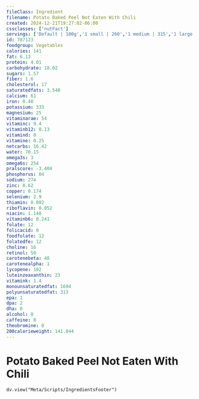 ```yaml
---
fileClass: Ingredient
filename: Potato Baked Peel Not Eaten With Chili
created: 2024-12-21T19:27:02-06:00
cssclasses: ['nutFact']
servings: ['Default | 100g','1 small | 260','1 medium | 315','1 large | 445','1 cup | 160']
id: 787123
foodgroup: Vegetables
calories: 141
fat: 6.13
protein: 4.01
carbohydrate: 18.02
sugars: 1.57
fiber: 1.6
cholesterol: 17
saturatedfats: 3.548
calcium: 61
iron: 0.48
potassium: 333
magnesium: 25
vitaminarae: 54
vitaminc: 9.4
vitaminb12: 0.13
vitamind: 0
vitamine: 0.25
netcarbs: 16.42
water: 70.15
omega3s: 3
omega6s: 254
pralscore: -3.404
phosphorus: 84
sodium: 274
zinc: 0.62
copper: 0.174
selenium: 2.9
thiamin: 0.082
riboflavin: 0.052
niacin: 1.148
vitaminb6: 0.241
folate: 12
folicacid: 0
foodfolate: 12
folatedfe: 12
choline: 16
retinol: 50
carotenebeta: 48
carotenealpha: 1
lycopene: 102
luteinzeaxanthin: 23
vitamink: 1.4
monounsaturatedfat: 1694
polyunsaturatedfat: 313
epa: 1
dpa: 2
dha: 0
alcohol: 0
caffeine: 0
theobromine: 0
200calorieweight: 141.844
---
```


# Potato Baked Peel Not Eaten With Chili

```dataviewjs
dv.view("Meta/Scripts/IngredientsFooter")
```